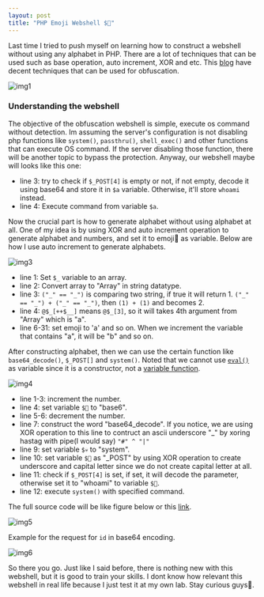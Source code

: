 ```yaml
---
layout: post
title: "PHP Emoji Webshell $🐚"
---
```


Last time I tried to push myself on learning how to construct a webshell without using any alphabet in PHP. There are a lot of techniques that can be used such as base operation, auto increment, XOR and etc. This [blog](https://websec-readthedocs-io.translate.goog/zh/latest/language/php/webshell.html?_x_tr_sl=auto&_x_tr_tl=en&_x_tr_hl=zh-CN) have decent techniques that can be used for obfuscation.

![img1][img1]

### Understanding the webshell

The objective of the obfuscation webshell is simple, execute os command without detection. Im assuming the server's configuration is not disabling php functions like `system()`, `passthru()`, `shell_exec()` and other functions that can execute OS command. If the server disabling those function, there will be another topic to bypass the protection. Anyway, our webshell maybe will looks like this one:

- line 3: try to check if `$_POST[4]` is empty or not, if not empty, decode it using base64 and store it in `$a` variable. Otherwise, it'll store `whoami` instead.
- line 4: Execute command from variable `$a`.

Now the crucial part is how to generate alphabet without using alphabet at all. One of my idea is by using XOR and auto increment operation to generate alphabet and numbers, and set it to emoji🥸 as variable. Below are how I use auto increment to generate alphabets.

![img3][img3]

- line 1: Set `$_` variable to an array.
- line 2: Convert array to "Array" in string datatype.
- line 3: `("_" == "_")` is comparing two string, if true it will return 1. `("_" == "_") + ("_" == "_")`, then `(1) + (1)` and becomes 2.
- line 4: `@$_[++$__]` means `@$_[3]`, so it will takes 4th argument from "Array" which is "a".
- line 6-31: set emoji to 'a' and so on. When we increment the variable that contains "a", it will be "b" and so on.

After constructing alphabet, then we can use the certain function like `base64_decode()`, `$_POST[]` and `system()`. Noted that we cannot use [`eval()`](https://www.php.net/manual/en/function.eval.php) as variable since it is a constructor, not a [variable function](https://www.php.net/manual/en/functions.variable-functions.php).

![img4][img4]

- line 1-3: increment the number.
- line 4: set variable `$👿` to "base6".
- line 5-6: decrement the number.
- line 7: construct the word "base64_decode". If you notice, we are using XOR operation to this line to contruct an ascii underscore "_" by xoring hastag with pipe(I would say) `"#" ^ "|"`
- line 9: set variable `$💀` to "system".
- line 10: set variable `$🥳` as "_POST" by using XOR operation to create underscore and capital letter since we do not create capital letter at all.
- line 11: check if `$_POST[4]` is set, if set, it will decode the parameter, otherwise set it to "whoami" to variable `$🤯`.
- line 12: execute `system()` with specified command.

The full source code will be like figure below or this [link](https://github.com/nightfury99/php-emoji-webshell/blob/main/webshell.php).

![img5][img5]

Example for the request for `id` in base64 encoding.

![img6][img6]

So there you go. Just like I said before, there is nothing new with this webshell, but it is good to train your skills. I dont know how relevant this webshell in real life because I just test it at my own lab. Stay curious guys🍻.

[img1]:{{site.baseurl}}/images/2022-09-22/1.png
[img3]:{{site.baseurl}}/images/2022-09-22/3.png
[img4]:{{site.baseurl}}/images/2022-09-22/4.png
[img5]:{{site.baseurl}}/images/2022-09-22/5.png
[img6]:{{site.baseurl}}/images/2022-09-22/6.png